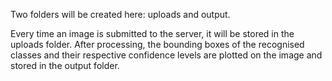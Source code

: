 Two folders will be created here: uploads and output.

Every time an image is submitted to the server, it will be stored in the uploads folder. After processing, the bounding boxes of the recognised classes and their respective confidence levels are plotted on the image and stored in the output folder.